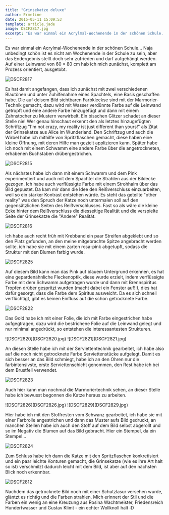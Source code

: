 ```yaml
---
title: "Grinsekatze deluxe"
author: Ermeline
date: 2015-05-11 15:09:53
template: article.jade
image: DSCF2817.jpg
excerpt: "Es war einmal ein Acrylmal-Wochenende in der schönen Schule..."
---
```


Es war einmal ein Acrylmal-Wochenende in der schönen Schule... Naja
unbedingt schön ist es nicht am Wochenende in der Schule zu sein, aber
das Endergebnis stellt doch sehr zufrieden und darf aufgehängt werden.
Auf einer Leinwand von 60 \* 80 cm hab ich mich zunächst, komplett am
Prozess orientiert, ausgetobt.

![DSCF2817](DSCF2817.jpg)

Es hat damit angefangen, dass ich zunächst mit zwei verschiedenen
Blautönen und unter Zuhilfenahme eines Spachtels, eine Basis geschaffen
habe. Die auf deisem Bild sichtbaren Farbkleckse sind mit der
Marmorier-Technik gemacht, dazu wird mit Wasser verdünnte Farbe auf die
Leinwand getropft und eine andere Farbe hinzugefügt und dann mit einem
Zahnstocher zu Mustern verwirbelt. Ein bisschen Glitzer schadet an
dieser Stelle nie! Wer genau hinschaut erkennt den als letztes
hinzugefügten Schriftzug "I'm not crazy, my reality ist just different
than yours!" als Zitat der Grinsekatze aus Alice im Wunderland. Den
Schriftzug und auch die Wirbel habe ich mithilfe von Spritzflaschen
gemacht, diese haben eine kleine Öffnung, mit deren Hilfe man gezielt
applizieren kann. Später habe ich noch mit einem Schwamm eine andere
Farbe über die angetrockneten, erhabenen Buchstaben drübergestrichen.

![DSCF2815](DSCF2815.jpg)

Als nächstes habe ich dann mit einem Schwamm und dem Pink experimentiert
und auch mit dem Spachtel die Strahlen aus der Bildecke gezogen. Ich
habe auch verflüssigte Farbe mit einem Strohhalm über das Bild gepustet.
Da kam mir dann die Idee den Reißverschluss einzuarbeiten, weil so ein
starker Kontrast entstehen würde. Es steht das geteilte "other reality"
was den Spruch der Katze noch untermalen soll auf den gegensätzlichen
Seiten des Reißverschlusses. Fast so als wäre die kleine Ecke hinter dem
Reißverschluss die diesseitige Realität und die verspielte Seite der
Grinsekatze die "Andere" Realität.

![DSCF2816](DSCF2816.jpg)

ich habe auch recht früh mit Krebband ein paar Streifen abgeklebt und so
den Platz gefunden, an den meine mitgebrachte Spitze angebracht werden
sollte. ich habe sie mit einem zarten rosa-pink abgetupft, sodass die
Struktur mit den Blumen farbig wurde.

![DSCF2825](DSCF2825.jpg)


Auf diesem Bild kann man das Pink auf blauem Untergrund erkennen, es hat
eine gepardenähnliche Fleckenoptik, diese wurde erzielt, indem
verflüssigte Farbe mit dem Schwamm aufgetragen wurde und dann mit
Brennspiritus Tropfen drüber gespritzt wurden (macht dabei ein Fenster
auf!!), dies hat dafür gesorgt, dass die Farbe dem Spiritus ausweicht.
Da es sich schnell verflüchtigt, gibt es keinen Einfluss auf die schon
getrocknete Farbe.

![DSCF2822](DSCF2822.jpg)

Das Gold habe ich mit einer Folie, die ich mit Farbe eingestrichen habe
aufgegtragen, dazu wird die bestrichene Folie auf die Leinwand gelegt
und nur minimal angedrückt, so entstehen die interessantesten
Strukturen.

<div id='slides' class='slideshow'>
![DSCF2820](DSCF2820.jpg)
![DSCF2821](DSCF2821.jpg)
</div>

An diesen Stelle habe ich mit der Serviettentechnik gearbeitet, ich habe
also auf die noch nicht getrocknete Farbe Serviettenstücke aufgelegt.
Damit es sich besser an das Bild schmiegt, habe ich an den Ohren nur die
farbintensivste, erste Serviettenschicht genommen, den Rest habe ich bei
dem Brustfell verwendet.

![DSCF2823](DSCF2823.jpg)

Auch hier kann man nochmal die Marmoriertechnik sehen, an dieser Stelle
habe ich bewusst begonnen die Katze heraus zu arbeiten.

<div id='slides' class='slideshow'>
![DSCF2826](DSCF2826.jpg)
![DSCF2829](DSCF2829.jpg)
</div>

Hier habe ich mit den Stoffresten vom Schwanz gearbeitet, ich habe sie
mit einer Farbrolle angestrichen und dann das Muster aufs Bild gedruckt,
an manchen Stellen habe ich auch den Stoff auf dem Bild selbst abgerollt
und so im Negativ die Blumen auf das Bild gebracht. Hier ein Stempel, da
ein Stempel...

![DSCF2824](DSCF2824.jpg)

Zum Schluss habe ich dann die Katze mit den Spritzflaschen konkretisiert
und ein paar leichte Konturen gemacht, die Grinsekatze (wie es ihre Art
halt so ist) verschmilzt dadurch leicht mit dem Bild, ist aber auf den
nächsten Blick noch erkennbar.

![DSCF2812](DSCF2812.jpg)

Nachdem das getrocknete Bild noch mit einer Schutzlasur versehen wurde,
gläntzt es richtig und die Farben strahlen. Mich erinnert der Stil und
die Farben ein wenig an eine Kreuzung aus Rosina Wachtmeister,
Friedensreich Hundertwasser und Gustav Klimt - ein echter Wollknoll halt
:D
